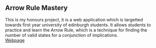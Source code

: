 ## Arrow Rule Mastery

This is my honours project, it is a web application which is targetted towards first year university of edinburgh students. It allows students to practice and learn the Arrow Rule, which is a technique for finding the number of valid states for a conjunction of implications.<br>
<a href="https://harrisonconeboy.github.io/Arrow-Rule-Mastery/">Webpage</a>

